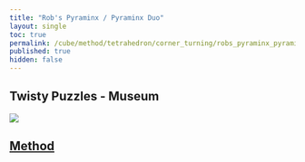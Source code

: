 ```yaml
---
title: "Rob's Pyraminx / Pyraminx Duo"
layout: single
toc: true
permalink: /cube/method/tetrahedron/corner_turning/robs_pyraminx_pyraminx_duo
published: true
hidden: false
---
```


<head>
  <base target="_blank">
</head>



## Twisty Puzzles - Museum

<a href="https://twistypuzzles.com/app/museum/museum_showitem.php?pkey=4714">
  <img src="https://twistypuzzles.com/museum/large/04714-01.jpg">
</a>



## [Method](/cube/method/tetrahedron/corner_turning/robs_pyraminx_pyraminx_duo/method)
